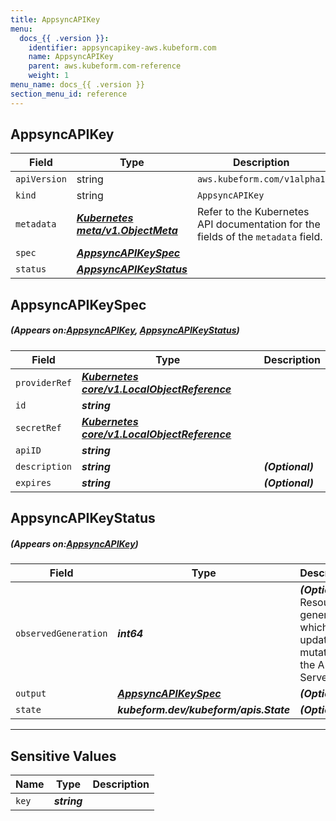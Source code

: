 ```yaml
---
title: AppsyncAPIKey
menu:
  docs_{{ .version }}:
    identifier: appsyncapikey-aws.kubeform.com
    name: AppsyncAPIKey
    parent: aws.kubeform.com-reference
    weight: 1
menu_name: docs_{{ .version }}
section_menu_id: reference
---
```


## AppsyncAPIKey
| Field | Type | Description |
| ------ | ----- | ----------- |
| `apiVersion` | string | `aws.kubeform.com/v1alpha1` |
|    `kind` | string | `AppsyncAPIKey` |
| `metadata` | ***[Kubernetes meta/v1.ObjectMeta](https://kubernetes.io/docs/reference/generated/kubernetes-api/v1.13/#objectmeta-v1-meta)***|Refer to the Kubernetes API documentation for the fields of the `metadata` field.|
| `spec` | ***[AppsyncAPIKeySpec](#AppsyncAPIKeySpec)***||
| `status` | ***[AppsyncAPIKeyStatus](#AppsyncAPIKeyStatus)***||
## AppsyncAPIKeySpec
##### (Appears on:[AppsyncAPIKey](#AppsyncAPIKey), [AppsyncAPIKeyStatus](#AppsyncAPIKeyStatus))
| Field | Type | Description |
| ------ | ----- | ----------- |
| `providerRef` | ***[Kubernetes core/v1.LocalObjectReference](https://kubernetes.io/docs/reference/generated/kubernetes-api/v1.13/#localobjectreference-v1-core)***||
| `id` | ***string***||
| `secretRef` | ***[Kubernetes core/v1.LocalObjectReference](https://kubernetes.io/docs/reference/generated/kubernetes-api/v1.13/#localobjectreference-v1-core)***||
| `apiID` | ***string***||
| `description` | ***string***| ***(Optional)*** |
| `expires` | ***string***| ***(Optional)*** |
## AppsyncAPIKeyStatus
##### (Appears on:[AppsyncAPIKey](#AppsyncAPIKey))
| Field | Type | Description |
| ------ | ----- | ----------- |
| `observedGeneration` | ***int64***| ***(Optional)*** Resource generation, which is updated on mutation by the API Server.|
| `output` | ***[AppsyncAPIKeySpec](#AppsyncAPIKeySpec)***| ***(Optional)*** |
| `state` | ***kubeform.dev/kubeform/apis.State***| ***(Optional)*** |
---
## Sensitive Values
| Name | Type | Description |
|------|------|-------------|
| `key` | ***string*** ||
